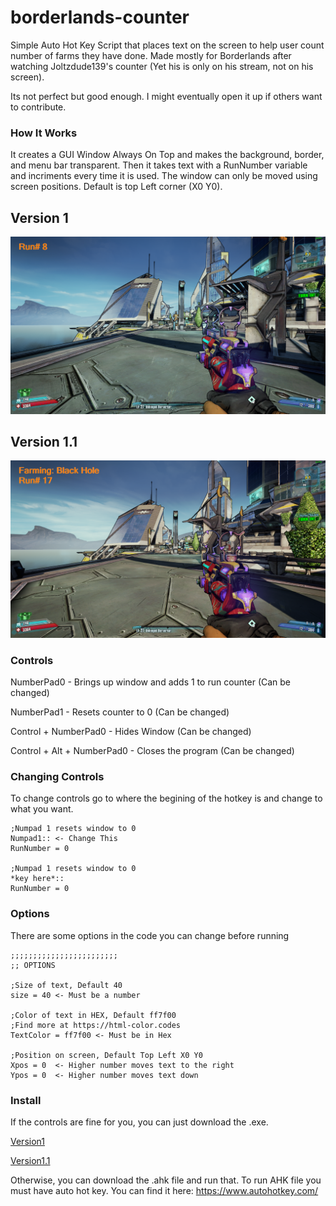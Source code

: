 <h1>borderlands-counter</h1>
  
Simple Auto Hot Key Script that places text on the screen to help user count number of farms they have done. 
Made mostly for Borderlands after watching Joltzdude139's counter (Yet his is only on his stream, not on his screen).

Its not perfect but good enough. I might eventually open it up if others want to contribute.

<h3>How It Works</h3>
 It creates a GUI Window Always On Top and makes the background, border, and menu bar transparent. Then it takes text with a RunNumber variable and incriments every time it is used. The window can only be moved using screen positions. Default is top Left corner (X0 Y0).
 
<h2> Version 1 </h2>

![Version 1](Images/Version1.png)

<h2> Version 1.1 </h2>

![Version 1.1](Images/Version1.1.png)

<h3>Controls</h3>

NumberPad0 - Brings up window and adds 1 to run counter (Can be changed) 

NumberPad1 - Resets counter to 0 (Can be changed) 

Control + NumberPad0 - Hides Window (Can be changed) 

Control + Alt + NumberPad0 - Closes the program (Can be changed) 

<h3>Changing Controls</h3>
To change controls go to where the begining of the hotkey is and change to what you want.

    ;Numpad 1 resets window to 0
    Numpad1:: <- Change This
    RunNumber = 0
    
    ;Numpad 1 resets window to 0
    *key here*::
    RunNumber = 0 

<h3>Options</h3>
There are some options in the code you can change before running

    ;;;;;;;;;;;;;;;;;;;;;;;;
    ;; OPTIONS
    
    ;Size of text, Default 40
    size = 40 <- Must be a number
    
    ;Color of text in HEX, Default ff7f00
    ;Find more at https://html-color.codes
    TextColor = ff7f00 <- Must be in Hex
    
    ;Position on screen, Default Top Left X0 Y0
    Xpos = 0  <- Higher number moves text to the right
    Ypos = 0  <- Higher number moves text down

<h3>Install</h3>
If the controls are fine for you, you can just download the .exe. 

 [Version1](https://github.com/nikkrossi/Borderlands-Counter/blob/main/Borderlands_Counter.exe)
 
 [Version1.1](https://github.com/nikkrossi/Borderlands-Counter/blob/main/Borderlands_Counter1.1.exe)

Otherwise, you can download the .ahk file and run that.
To run AHK file you must have auto hot key. You can find it here: https://www.autohotkey.com/
